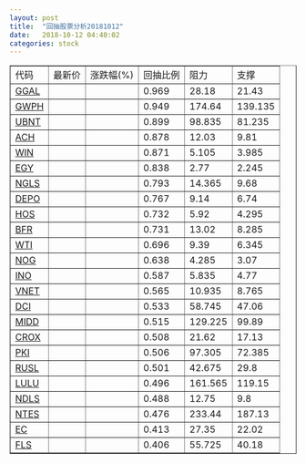 ```yaml
---
layout: post
title:  "回抽股票分析20181012"
date:   2018-10-12 04:40:02
categories: stock
---
```

<script type="text/javascript">
var stockList = []
stockList.push('gb_ggal');
stockList.push('gb_gwph');
stockList.push('gb_ubnt');
stockList.push('gb_ach');
stockList.push('gb_win');
stockList.push('gb_egy');
stockList.push('gb_ngls');
stockList.push('gb_depo');
stockList.push('gb_hos');
stockList.push('gb_bfr');
stockList.push('gb_wti');
stockList.push('gb_nog');
stockList.push('gb_ino');
stockList.push('gb_vnet');
stockList.push('gb_dci');
stockList.push('gb_midd');
stockList.push('gb_crox');
stockList.push('gb_pki');
stockList.push('gb_rusl');
stockList.push('gb_lulu');
stockList.push('gb_ndls');
stockList.push('gb_ntes');
stockList.push('gb_ec');
stockList.push('gb_fls');
</script>
<table border="1">
 <tr>
 <td>代码</td>
 <td>最新价</td>
 <td>涨跌幅(%)</td>
 <td>回抽比例</td>
 <td>阻力</td>
 <td>支撑</td>
</tr>
  <tr id="ggal">
  <td><a href="http://stock.finance.sina.com.cn/usstock/quotes/GGAL.html" target="_blank">GGAL</a></td><td></td><td></td><td>0.969</td><td>28.18</td><td>21.43</td></tr>
  <tr id="gwph">
  <td><a href="http://stock.finance.sina.com.cn/usstock/quotes/GWPH.html" target="_blank">GWPH</a></td><td></td><td></td><td>0.949</td><td>174.64</td><td>139.135</td></tr>
  <tr id="ubnt">
  <td><a href="http://stock.finance.sina.com.cn/usstock/quotes/UBNT.html" target="_blank">UBNT</a></td><td></td><td></td><td>0.899</td><td>98.835</td><td>81.235</td></tr>
  <tr id="ach">
  <td><a href="http://stock.finance.sina.com.cn/usstock/quotes/ACH.html" target="_blank">ACH</a></td><td></td><td></td><td>0.878</td><td>12.03</td><td>9.81</td></tr>
  <tr id="win">
  <td><a href="http://stock.finance.sina.com.cn/usstock/quotes/WIN.html" target="_blank">WIN</a></td><td></td><td></td><td>0.871</td><td>5.105</td><td>3.985</td></tr>
  <tr id="egy">
  <td><a href="http://stock.finance.sina.com.cn/usstock/quotes/EGY.html" target="_blank">EGY</a></td><td></td><td></td><td>0.838</td><td>2.77</td><td>2.245</td></tr>
  <tr id="ngls">
  <td><a href="http://stock.finance.sina.com.cn/usstock/quotes/NGLS.html" target="_blank">NGLS</a></td><td></td><td></td><td>0.793</td><td>14.365</td><td>9.68</td></tr>
  <tr id="depo">
  <td><a href="http://stock.finance.sina.com.cn/usstock/quotes/DEPO.html" target="_blank">DEPO</a></td><td></td><td></td><td>0.767</td><td>9.14</td><td>6.74</td></tr>
  <tr id="hos">
  <td><a href="http://stock.finance.sina.com.cn/usstock/quotes/HOS.html" target="_blank">HOS</a></td><td></td><td></td><td>0.732</td><td>5.92</td><td>4.295</td></tr>
  <tr id="bfr">
  <td><a href="http://stock.finance.sina.com.cn/usstock/quotes/BFR.html" target="_blank">BFR</a></td><td></td><td></td><td>0.731</td><td>13.02</td><td>8.285</td></tr>
  <tr id="wti">
  <td><a href="http://stock.finance.sina.com.cn/usstock/quotes/WTI.html" target="_blank">WTI</a></td><td></td><td></td><td>0.696</td><td>9.39</td><td>6.345</td></tr>
  <tr id="nog">
  <td><a href="http://stock.finance.sina.com.cn/usstock/quotes/NOG.html" target="_blank">NOG</a></td><td></td><td></td><td>0.638</td><td>4.285</td><td>3.07</td></tr>
  <tr id="ino">
  <td><a href="http://stock.finance.sina.com.cn/usstock/quotes/INO.html" target="_blank">INO</a></td><td></td><td></td><td>0.587</td><td>5.835</td><td>4.77</td></tr>
  <tr id="vnet">
  <td><a href="http://stock.finance.sina.com.cn/usstock/quotes/VNET.html" target="_blank">VNET</a></td><td></td><td></td><td>0.565</td><td>10.935</td><td>8.765</td></tr>
  <tr id="dci">
  <td><a href="http://stock.finance.sina.com.cn/usstock/quotes/DCI.html" target="_blank">DCI</a></td><td></td><td></td><td>0.533</td><td>58.745</td><td>47.06</td></tr>
  <tr id="midd">
  <td><a href="http://stock.finance.sina.com.cn/usstock/quotes/MIDD.html" target="_blank">MIDD</a></td><td></td><td></td><td>0.515</td><td>129.225</td><td>99.89</td></tr>
  <tr id="crox">
  <td><a href="http://stock.finance.sina.com.cn/usstock/quotes/CROX.html" target="_blank">CROX</a></td><td></td><td></td><td>0.508</td><td>21.62</td><td>17.13</td></tr>
  <tr id="pki">
  <td><a href="http://stock.finance.sina.com.cn/usstock/quotes/PKI.html" target="_blank">PKI</a></td><td></td><td></td><td>0.506</td><td>97.305</td><td>72.385</td></tr>
  <tr id="rusl">
  <td><a href="http://stock.finance.sina.com.cn/usstock/quotes/RUSL.html" target="_blank">RUSL</a></td><td></td><td></td><td>0.501</td><td>42.675</td><td>29.8</td></tr>
  <tr id="lulu">
  <td><a href="http://stock.finance.sina.com.cn/usstock/quotes/LULU.html" target="_blank">LULU</a></td><td></td><td></td><td>0.496</td><td>161.565</td><td>119.15</td></tr>
  <tr id="ndls">
  <td><a href="http://stock.finance.sina.com.cn/usstock/quotes/NDLS.html" target="_blank">NDLS</a></td><td></td><td></td><td>0.488</td><td>12.75</td><td>9.8</td></tr>
  <tr id="ntes">
  <td><a href="http://stock.finance.sina.com.cn/usstock/quotes/NTES.html" target="_blank">NTES</a></td><td></td><td></td><td>0.476</td><td>233.44</td><td>187.13</td></tr>
  <tr id="ec">
  <td><a href="http://stock.finance.sina.com.cn/usstock/quotes/EC.html" target="_blank">EC</a></td><td></td><td></td><td>0.413</td><td>27.35</td><td>22.02</td></tr>
  <tr id="fls">
  <td><a href="http://stock.finance.sina.com.cn/usstock/quotes/FLS.html" target="_blank">FLS</a></td><td></td><td></td><td>0.406</td><td>55.725</td><td>40.18</td></tr>
</table>
